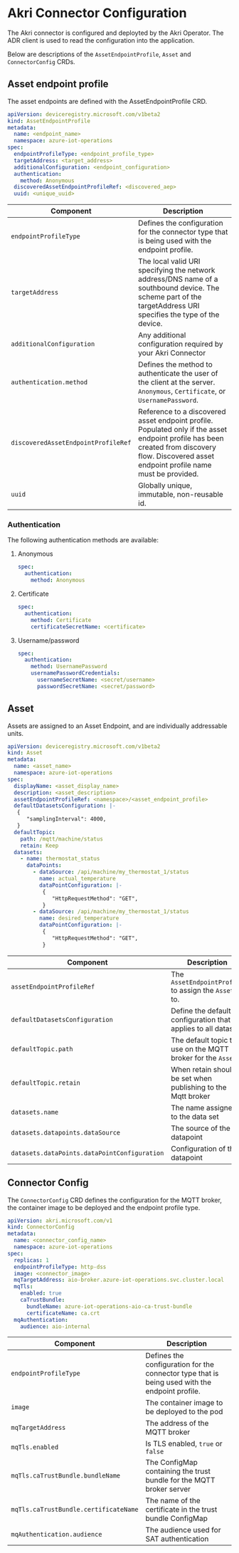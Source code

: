 # Akri Connector Configuration

The Akri connector is configured and deployted by the Akri Operator. The ADR client is used to read the configuration into the application.

Below are descriptions of the `AssetEndpointProfile`, `Asset` and `ConnectorConfig` CRDs.

## Asset endpoint profile

The asset endpoints are defined with the AssetEndpointProfile CRD.

```yaml
apiVersion: deviceregistry.microsoft.com/v1beta2
kind: AssetEndpointProfile
metadata:
  name: <endpoint_name>
  namespace: azure-iot-operations
spec:
  endpointProfileType: <endpoint_profile_type>
  targetAddress: <target_address>
  additionalConfiguration: <endpoint_configuration>
  authentication:
    method: Anonymous
  discoveredAssetEndpointProfileRef: <discovered_aep>
  uuid: <unique_uuid>
```

| Component | Description |
|-|-|
| `endpointProfileType` | Defines the configuration for the connector type that is being used with the endpoint profile. |
| `targetAddress` | The local valid URI specifying the network address/DNS name of a southbound device. The scheme part of the targetAddress URI specifies the type of the device.
| `additionalConfiguration` | Any additional configuration required by your Akri Connector |
| `authentication.method` | Defines the method to authenticate the user of the client at the server. `Anonymous`, `Certificate`, or `UsernamePassword`. |
| `discoveredAssetEndpointProfileRef` | Reference to a discovered asset endpoint profile. Populated only if the asset endpoint profile has been created from discovery flow. Discovered asset endpoint profile name must be provided. |
| `uuid` | Globally unique, immutable, non-reusable id. |

### Authentication

The following authentication methods are available:

1. Anonymous

    ```yaml
    spec:
      authentication:
        method: Anonymous
    ```

1. Certificate

    ```yaml
    spec:
      authentication:
        method: Certificate
        certificateSecretName: <certificate>
    ```

1. Username/password

    ```yaml
    spec:
      authentication:
        method: UsernamePassword
        usernamePasswordCredentials:
          usernameSecretName: <secret/username>
          passwordSecretName: <secret/password>
    ```

## Asset

Assets are assigned to an Asset Endpoint, and are individually addressable units.

```yaml
apiVersion: deviceregistry.microsoft.com/v1beta2
kind: Asset
metadata:
  name: <asset_name>
  namespace: azure-iot-operations
spec:
  displayName: <asset_display_name>
  description: <asset_description>
  assetEndpointProfileRef: <namespace>/<asset_endpoint_profile>
  defaultDatasetsConfiguration: |-
   {
      "samplingInterval": 4000,
   }
  defaultTopic:
    path: /mqtt/machine/status
    retain: Keep
  datasets:
    - name: thermostat_status
      dataPoints:
        - dataSource: /api/machine/my_thermostat_1/status
          name: actual_temperature
          dataPointConfiguration: |-
           {
              "HttpRequestMethod": "GET",
           }
        - dataSource: /api/machine/my_thermostat_1/status
          name: desired_temperature
          dataPointConfiguration: |-
           {
              "HttpRequestMethod": "GET",
           }
```

| Component | Description |
|-|-|
| `assetEndpointProfileRef` | The `AssetEndpointProfile` to assign the `Asset` to.
| `defaultDatasetsConfiguration` | Define the default configuration that applies to all datasets |
| `defaultTopic.path` | The default topic to use on the MQTT broker for the `Asset` |
| `defaultTopic.retain` | When retain should be set when publishing to the Mqtt broker |
| `datasets.name` | The name assigned to the data set |
| `datasets.datapoints.dataSource` | The source of the datapoint |
| `datasets.dataPoints.dataPointConfiguration` | Configuration of the datapoint |

## Connector Config

The `ConnectorConfig` CRD defines the configuration for the MQTT broker, the container image to be deployed and the endpoint profile type.

```yaml
apiVersion: akri.microsoft.com/v1
kind: ConnectorConfig
metadata:
  name: <connector_config_name>
  namespace: azure-iot-operations
spec:
  replicas: 1
  endpointProfileType: http-dss
  image: <connector_image>
  mqTargetAddress: aio-broker.azure-iot-operations.svc.cluster.local
  mqTls:
    enabled: true
    caTrustBundle:
      bundleName: azure-iot-operations-aio-ca-trust-bundle
      certificateName: ca.crt
  mqAuthentication:
    audience: aio-internal
```

| Component | Description |
|-|-|
| `endpointProfileType` | Defines the configuration for the connector type that is being used with the endpoint profile. |
| `image` | The container image to be deployed to the pod |
| `mqTargetAddress` | The address of the MQTT broker |
| `mqTls.enabled` | Is TLS enabled, `true` or `false` |
| `mqTls.caTrustBundle.bundleName` | The ConfigMap containing the trust bundle for the MQTT broker server |
| `mqTls.caTrustBundle.certificateName` | The name of the certificate in the trust bundle ConfigMap |
| `mqAuthentication.audience` | The audience used for SAT authentication |
